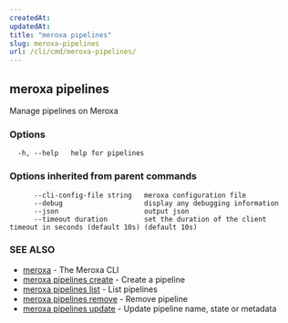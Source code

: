 ```yaml
---
createdAt: 
updatedAt: 
title: "meroxa pipelines"
slug: meroxa-pipelines
url: /cli/cmd/meroxa-pipelines/
---
```

## meroxa pipelines

Manage pipelines on Meroxa

### Options

```
  -h, --help   help for pipelines
```

### Options inherited from parent commands

```
      --cli-config-file string   meroxa configuration file
      --debug                    display any debugging information
      --json                     output json
      --timeout duration         set the duration of the client timeout in seconds (default 10s) (default 10s)
```

### SEE ALSO

* [meroxa](/cli/cmd/meroxa/)	 - The Meroxa CLI
* [meroxa pipelines create](/cli/cmd/meroxa-pipelines-create/)	 - Create a pipeline
* [meroxa pipelines list](/cli/cmd/meroxa-pipelines-list/)	 - List pipelines
* [meroxa pipelines remove](/cli/cmd/meroxa-pipelines-remove/)	 - Remove pipeline
* [meroxa pipelines update](/cli/cmd/meroxa-pipelines-update/)	 - Update pipeline name, state or metadata

